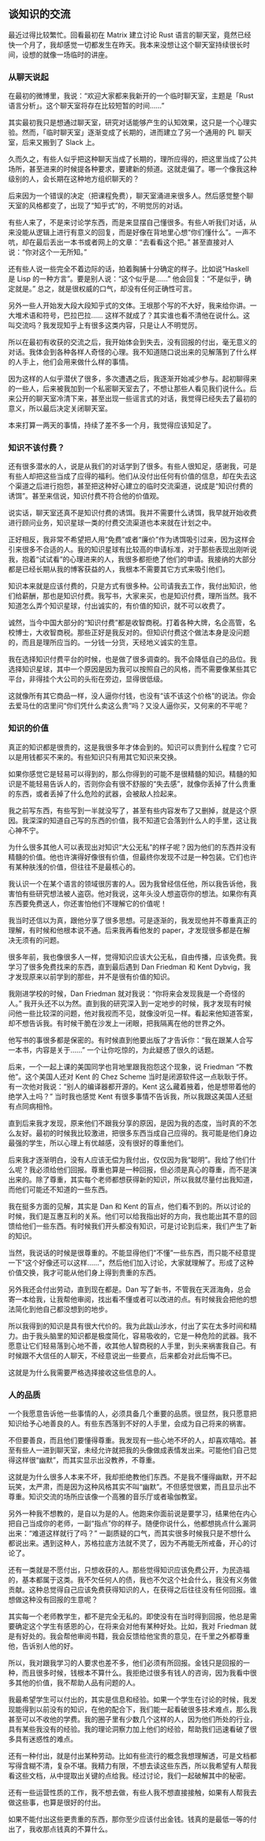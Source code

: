<div class="inner">
<h2>谈知识的交流</h2>
<p>最近过得比较繁忙。回看最初在 Matrix 建立讨论 Rust 语言的聊天室，竟然已经快一个月了，我却感觉一切都发生在昨天。我本来没想让这个聊天室持续很长时间，设想的就像一场临时的讲座。</p>
<h3 id="从聊天说起">从聊天说起</h3>
<p>在最初的微博里，我说：“欢迎大家都来我新开的一个临时聊天室，主题是「Rust 语言分析」。这个聊天室将存在比较短暂的时间……”</p>
<p>其实最初我只是想通过聊天室，研究对话能够产生的认知效果，这只是一个心理实验。然而，「临时聊天室」逐渐变成了长期的，进而建立了另一个通用的 PL 聊天室，后来又搬到了 Slack 上。</p>
<p>久而久之，有些人似乎把这种聊天当成了长期的，理所应得的，把这里当成了公共场所，甚至进来的时候提各种要求，要建新的频道。这就走偏了。哪一个像我这种级别的人，会长期在这种地方组织聊天的？</p>
<p>后来因为一个错误的决定（把课程免费），聊天室涌进来很多人。然后感觉整个聊天室的风格都变了，出现了“知乎式”的，不明觉厉的对话。</p>
<p>有些人来了，不是来讨论学东西，而是来显摆自己懂很多。有些人听我们对话，从来没能从逻辑上进行有意义的回复，而是好像在背地里心想“你们懂什么”。一声不吭，却在最后丢出一本书或者网上的文章：“去看看这个把。” 甚至直接对人说：“你对这个一无所知。”</p>
<p>还有些人说一些完全不着边际的话，拍着胸脯十分确定的样子。比如说“Haskell 是 Lisp 的一种方言”。要是别人说：“这个似乎是……” 他会回复：“不是似乎，确定就是。” 总之，就是很权威的口气，却没有任何正确性可言。</p>
<p>另外一些人开始发大段大段知乎式的文体。王垠那个写的不大好，我来给你讲。一大堆术语和符号，巴拉巴拉…… 这样不就成了？其实谁也看不清他在说什么。这叫交流吗？我发现知乎上有很多这类内容，只是让人不明觉厉。</p>
<p>所以在最初有收获的交流之后，我开始体会到失去，没有回报的付出，毫无意义的对话。我体会到各种各样人奇怪的心理。我不知道随口说出来的见解落到了什么样的人手上，他们会用来做什么样的事情。</p>
<p>因为这样的人似乎潜伏了很多，多次遭遇之后，我逐渐开始减少参与。起初聊得来的一些人，后来被我加到一个私密聊天室去了，不想让那些人看见我们说什么。后来公开的聊天室冷清下来，甚至出现一些谣言式的对话，我觉得已经失去了最初的意义，所以最后决定关闭聊天室。</p>
<p>本来打算一两天的事情，持续了差不多一个月，我觉得应该知足了。</p>
<h3 id="知识不该付费">知识不该付费？</h3>
<p>还有很多潜水的人，说是从我们的对话学到了很多。有些人很知足，感谢我，可是有些人却把这些当成了应得的福利。他们从没付出任何有价值的信息，却在失去这个渠道之后进行抱怨，甚至把这种好心建立的临时交流渠道，说成是“知识付费的诱饵”。甚至来信说，知识付费不符合他的价值观。</p>
<p>说实话，聊天室还真不是知识付费的诱饵。我并不需要什么诱饵，我早就开始收费进行顾问业务，知识星球一类的付费交流渠道也本来就在计划之中。</p>
<p>正好相反，我非常不希望把人用“免费”或者“廉价”作为诱饵吸引过来，因为这样会引来很多不合适的人。我的知识星球有比较高的申请标准，对于那些表现出刚听说我，抱着“试试看”的心理进来的人，我很多都拒绝了他们的申请。我接纳的大部分都是已经长期从我的博客获益的人，我根本不需要其它方式来吸引他们。</p>
<p>知识本来就是应该付费的，只是方式有很多种。公司请我去工作，我付出知识，他们给薪酬，那也是知识付费。我写书，大家来买，也是知识付费，理所当然。我不知道怎么弄个知识星球，付出诚实的，有价值的知识，就不可以收费了。</p>
<p>诚然，当今中国大部分的“知识付费”都是收智商税。打着各种大牌，名企高管，名校博士，大收智商税。那些正好是我反对的。但知识付费这个做法本身是没问题的，而且是理所应当的。一分钱一分货，天经地义诚实的生意。</p>
<p>我在选择知识付费平台的时候，也是做了很多调查的。我不会降低自己的品位。我选择知识星球，其中一个原因是因为我可以按照自己的风格，而不需要像某些其它平台，非得挂个大公司的头衔在旁边，显得很低级。</p>
<p>这就像所有其它商品一样，没人逼你付钱，也没有“该不该这个价格”的说法。你会去爱马仕的店里问“你们凭什么卖这么贵”吗？又没人逼你买，又何来的不平呢？</p>
<h3 id="知识的价值">知识的价值</h3>
<p>真正的知识都是很贵的，这是我很多年才体会到的。知识可以贵到什么程度？它可以是用钱都买不来的。有些知识只有用其它知识来交换。</p>
<p>如果你感觉它是轻易可以得到的，那么你得到的可能不是很精髓的知识。精髓的知识是不能轻易告诉人的，否则你会有很不舒服的“失去感”，就像你丢掉了什么贵重的东西，或者丢掉了什么危险的武器，会被敌人捡起来。</p>
<p>我之前写东西，有些写到一半就没写了，甚至有些内容发布了又删掉，就是这个原因。我深深的知道自己写的东西的价值，我不知道它会落到什么人的手里，这让我心神不宁。</p>
<p>为什么很多其他人可以表现出对知识“大公无私”的样子呢？因为他们的东西并没有精髓的价值。他也许演得好像很有价值，但最终你发现不过是一种包装。它们也许有某种肤浅的价值，但往往不是最核心的。</p>
<p>我认识一个在某个语言的领域很厉害的人。因为我曾经信任他，所以我告诉他，我害怕有些研究想法被人盗窃。他对我说，这年头没人想盗窃你的想法。如果你有真东西要免费送人，你还害怕他们不理解它的价值呢！</p>
<p>我当时还信以为真，跟他分享了很多思想。可是逐渐的，我发现他并不尊重真正的理解，有时候和他根本说不通。后来我再看他发的 paper，才发现很多都是在解决无须有的问题。</p>
<p>很多年前，我也像很多人一样，觉得知识应该大公无私，自由传播，应该免费。我学习了很多免费找来的东西，直到最后遇到 Dan Friedman 和 Kent Dybvig，我才发现原来以前学到的那些，并不是很有价值的知识。</p>
<p>我刚进学校的时候，Dan Friedman 就对我说：“你将来会发现我是一个奇怪的人。” 我开头还不以为然。直到我的研究深入到一定地步的时候，我才发现有时候问他一些比较深的问题，他对我视而不见，就像没听见一样。看起来他知道答案，却不想告诉我。有时候干脆在沙发上一闭眼，把我隔离在他的世界之外。</p>
<p>他写书的事很多都是保密的。有时候直到他要出版了才告诉你：“我在跟某人合写一本书，内容是关于……” 一个让你吃惊的，为此疑惑了很久的话题。</p>
<p>后来，一个一起上课的美国同学也背地里跟我抱怨这个现象，说 Friedman “不教他”。这个美国人还对 Kent 的 Chez Scheme 当时是闭源软件这一点耿耿于怀。有一次他对我说：“别人的编译器都开源的。Kent 这么藏着掖着，他是想带着他的绝学入土吗？” 当时我也感觉 Kent 有很多事情不告诉我，所以我跟这美国人还挺有点同病相怜。</p>
<p>直到后来我才发现，原来他们不跟我分享的原因，是因为我的态度，当时真的不怎么友好。最初的时候我比较激进，把很多东西当成自己应得的。我可能是他们身边最强的学生，所以心理上有优越感，没有很好的尊重他们。</p>
<p>后来我才逐渐明白，没有人应该无偿为我付出，仅仅因为我“聪明”。我给了他们什么呢？我必须给他们回报。尊重也算是一种回报，但必须是真心的尊重，而不是演出来的。除了尊重，其实每个老师都想获得新的知识，所以我就尽量付出我知道，而他们可能还不知道的一些东西。</p>
<p>我在挺多方面的见解，其实是 Dan 和 Kent 的盲点，他们看不到的。所以讨论的时候，我们是互惠互利的关系。他们可以给我指出好的方向，我也能出其不意的回馈给他们一些东西。有时候我们开头都没有知识，可是讨论到后来，我们产生了新的知识。</p>
<p>当然，我说话的时候是很尊重的。不能显得他们“不懂”一些东西，而只能不经意提一下“这个好像还可以这样……”，然后他们加入讨论，大家就理解了。形成了这种价值交换，我才可能从他们身上得到贵重的东西。</p>
<p>另外我还会付出劳动，直到现在都是。Dan 写了新书，不管我在天涯海角，总会寄一本给我，让我帮他审阅，找出看不懂或者可以改进的点。有时候我会把他的想法简化到他自己都没想到的地步。</p>
<p>所以我得到的知识是具有很大代价的。我为此跋山涉水，付出了实在太多时间和精力。由于我头脑里的知识都是极度简化，容易吸收的，它是一种危险的武器。我不愿意让它们轻易落到心地不善，收其他人智商税的人手里，到头来祸害我自己。有时候跟不大信任的人聊天，不经意说出一些要点，后来都会对此后悔不已。</p>
<p>这就是为什么我需要严格选择接收这些信息的人。</p>
<h3 id="人的品质">人的品质</h3>
<p>一个我愿意告诉他一些事情的人，必须具备几个重要的品质。很显然，我只愿意把知识给予心地善良的人。有些东西落到不好的人手里，会成为自己将来的祸害。</p>
<p>不但要善良，而且他们要懂得尊重。我发现有一些心地不坏的人，却喜欢嘻哈。甚至有些人一进到聊天室，未经允许就把我的头像做成表情发出来。可能他们自己觉得这样很“幽默”，而其实显示出没教养，不尊重。</p>
<p>这就是为什么很多人本来不坏，我却拒绝教他们东西。不是我不懂得幽默，开不起玩笑，太严肃，而是因为这种风格其实不叫“幽默”。不但感觉很累，而且显示出不尊重。知识交流的场所应该像一个高雅的音乐厅或者瑜伽教室。</p>
<p>另外一种我不想教的，是自以为是的人。他跑来你面前说是要学习，结果他在内心把自己当成你的老师，一副“指点”你的样子。随便你说什么，他都想挑点什么漏洞出来：“难道这样就行了吗？” 一副质疑的口气，而其实很多时候我只是不想什么都说出来。遇到这种人，苏格拉底方法就不灵了，因为不再能无所戒备，开心的讨论了。</p>
<p>还有一类就是不愿付出，只想收获的人。那些觉得知识应该免费公开，为民造福的，基本都属于这类。我不欠任何人的债，我也不欠这个社会什么，我没有义务做贡献。这种总觉得自己应该免费获得知识的人，在获得之后往往没有任何回报。谁想做这种没有回报的生意呢？</p>
<p>其实每一个老师教学生，都不是完全无私的。即使没有在当时得到回报，他总是需要确定这个学生有感恩的心，在将来会对他有某种好处。比如，我对 Friedman 就是有好处的。我会帮他审阅书籍，我会反馈给他宝贵的意见，在千里之外都尊重他，告诉别人他的好。</p>
<p>所以，我对跟我学习的人要求也差不多，他们必须有所回报。金钱只是回报的一种，而且很多时候，钱根本不算什么。我拒绝过很多有钱人的咨询，因为我看中很多其他的价值，我不帮助人品有问题的人。</p>
<p>我最希望学生可以付出的，其实是信息和经验。如果一个学生在讨论的时候，我发现能得到以前没有的知识，在他的配合下，我们能一起看破很多技术难点，那么我甚至可以不收他的学费。我的圈子里有少数几个这样的人，因为他们所处的行业，具有某些我没有的经验。我的理论洞察力加上他们的经验，帮助我们迅速看破了很多具有迷惑性的难点。</p>
<p>还有一种付出，就是付出某种劳动。比如有些流行的概念我想理解透，可是文档都写得含糊不清，复杂不堪。我精力有限，不想去读这些东西，所以我希望有人帮我看这些文档，从中提取出关键的点给我。经过讨论，我们一起破解其中的秘密。</p>
<p>还有一些运营性质的工作，我不想去做，有些人我不想直接接触，如果有人帮我去做这些事，也算是很好的付出。</p>
<p>如果不能付出这些更贵重的东西，那你至少应该付出金钱。钱真的是最低一等的付出了，我收那点钱真的不算什么。</p>
</div>
<!--
<div class="ad-banner" style="margin-top: 5px">
<script async src="//pagead2.googlesyndication.com/pagead/js/adsbygoogle.js"></script>
<ins class="adsbygoogle"
                    style="display:inline-block;width:100%;height:90px"
                    data-ad-client="ca-pub-1331524016319584"
                    data-ad-slot="6657867155"></ins>
<script>(adsbygoogle = window.adsbygoogle || []).push({});</script>
</div>
<script data-ad-client="ca-pub-1331524016319584" async
            src="https://pagead2.googlesyndication.com/pagead/js/adsbygoogle.js">
</script>
        -->
    